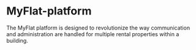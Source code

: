 # MyFlat-platform
The MyFlat platform is designed to revolutionize the way communication and administration are handled for multiple rental properties within a building.
